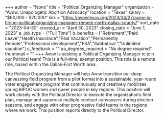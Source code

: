 +++
author = "None"
title = "Political Organizing Manager"
organization = "Avow: Unapologetic Abortion Advocacy"
location = "Texas"
salary = "$60,000 - $70,000"
link = "https://avowtexas.org/2023/04/27/avow-is-hiring-political-organizing-manager-remote-north-dallas-county/"
sort_date = "2023-04-30"
created_at = "April 30, 2023"
closing_date = "June 1, 2023"
a_job_type = ["Full Time"]
b_benefits = ["Retirement","Paid Leave","Health Insurance","Paid Vacation","Permanently Remote","Professional development","FSA","Sabbatical ","Unlimited vacation"]
c_feedback = ""
aa_degrees_required = "No degree required"
thumbnail = ""
+++
Avow is seeking a Political Organizing Manager to join our Political team! This is a full-time, exempt position. This role is a remote role, based within the Dallas-Fort Worth area.

The Political Organizing Manager will help Avow transition our deep canvassing field program from a pilot format into a sustainable, year-round voter engagement program that continuously and creatively mobilizes young BIPOC women and queer people in key regions. This position will work closely with the Political Director to execute the organization’s field plan, manage and supervise multiple contract canvassers during election seasons, and engage with other progressive field teams in the regions where we work.  This position reports directly to the Political Director.